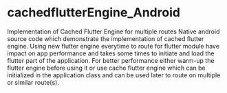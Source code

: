 # cachedflutterEngine_Android
Implementation of Cached Flutter Engine for multiple routes
Native android source code which demonstrate the implementation of cached flutter engine. Using new flutter engine everytime to route for flutter module have
impact on app performance and takes some times to initiate and load the flutter part of the application. For better performance either warm-up the flutter engine
before using it or use cache flutter engine which can be initialized in the application class and can be used later to route on multiple or similar route(s).
